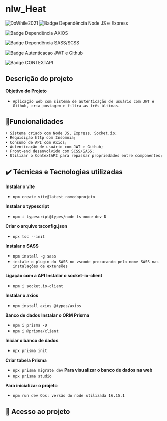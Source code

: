 # nlw_Heat
![DoWhile2021](src/assets/nlw_heat.png)
![Badge Dependência Node JS e Express](http://img.shields.io/static/v1?label=STATUS&message=EM%20NODEJS_EXPRESS&color=ff69b4&style=flat-square)

![Badge Dependência AXIOS](http://img.shields.io/static/v1?label=DEPENDÊNCIAS&message=EM%20AXIOS&color=LIGHTGREY&style=flat-square)

![Badge Dependência SASS/SCSS](http://img.shields.io/static/v1?label=DEPENDÊNCIAS&message=EM%20SASS&color=yellow&style=flat-square)

![Badge Autenticacao JWT e Github](http://img.shields.io/static/v1?label=DEPENDÊNCIAS&message=EM%20AUTENTICACAO_GITHUB&color=LIGHTGREY&style=flat-square)

![Badge CONTEXTAPI](http://img.shields.io/static/v1?label=DEPENDÊNCIAS&message=EM%20SASS&color=ff69b4&style=flat-square)

## Descrição do projeto
**Objetivo do Projeto**
- ``Aplicação web com sistema de autenticação de usuário com JWT e  Github, cria postagem e filtra as três últimas.``

## 🔨Funcionalidades
    • Sistema criado com Node JS, Express, Socket.io;
    • Requisição http com Insomnia;
    • Consumo de API com Axios;
    • Autenticação de usuário com JWT e Github;
    • Front-end desenvolvido com SCSS/SASS;
    • Utilizar o ContextAPI para repassar propriedades entre componentes;

## ✔️ Técnicas e Tecnologias utilizadas
**Instalar o vite**
- ``npm create vite@latest nomedoprojeto``

**Instalar o typescript**
- ``npm i typescript@types/node ts-node-dev-D``

**Criar o arquivo tsconfig.json**
- ``npx tsc --init``

**Instalar o SASS**
- ``npm install -g sass``
- ``instale o plugin do SASS no vscode procurando pelo nome SASS nas instalações de extensões``

**Ligação com a API**
**Instalar o socket-io-client**
- ``npm i socket.io-client``

**Instalar o axios**
- ``npm install axios @types/axios``
 
**Banco de dados**
 **Instalar o ORM Prisma**
- ``npm i prisma -D``
- ``npm i @prisma/client``
 
**Iniciar o banco de dados**
- ``npx prisma init``
 
**Criar tabela Prisma**
- ``npx prisma migrate dev``
**Para visualizar o banco de dados na web**
- ``npx prisma studio``

**Para inicializar o projeto**
- ``npm run dev Obs: versão do node utilizada 16.15.1``

## 📁 Acesso ao projeto
 
 
